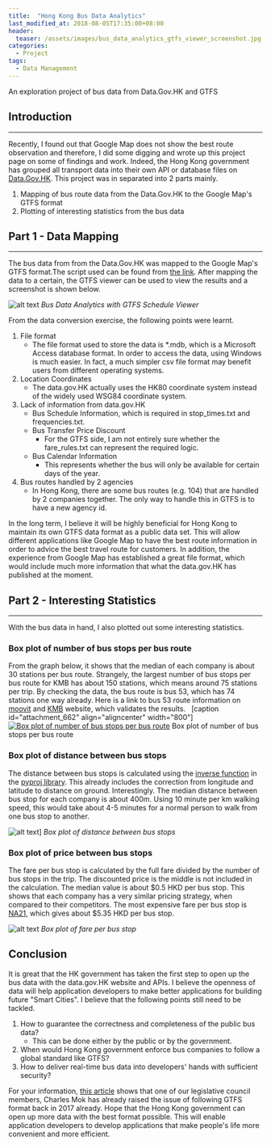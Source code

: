 ```yaml
---
title:  "Hong Kong Bus Data Analytics"
last_modified_at: 2018-08-05T17:35:00+08:00
header:
  teaser: /assets/images/bus_data_analytics_gtfs_viewer_screenshot.jpg
categories:
  - Project
tags:
  - Data Management
---
```

An exploration project of bus data from Data.Gov.HK and GTFS

## Introduction
------------

Recently, I found out that Google Map does not show the best route observation and therefore, I did some digging and wrote up this project page on some of findings and work. Indeed, the Hong Kong government has grouped all transport data into their own API or database files on [Data.Gov.HK](https://data.gov.hk/en-data/dataset/hk-td-tis_3-routes-and-fares-of-public-transport). This project was in separated into 2 parts mainly.

1.  Mapping of bus route data from the Data.Gov.HK to the Google Map's GTFS format
2.  Plotting of interesting statistics from the bus data

## Part 1 - Data Mapping
----------------------

The bus data from from the Data.Gov.HK was mapped to the Google Map's GTFS format.The script used can be found from [the link](https://gist.github.com/cameronlai/3a2475e422fb1c26b74a91162a1daf54). After mapping the data to a certain, the GTFS viewer can be used to view the results and a screenshot is shown below. 

![alt text](http://cameronlai.com/wp-content/uploads/2018/08/bus_data_analytics_gtfs_viewer_screenshot-1024x570.jpg)
*Bus Data Analytics with GTFS Schedule Viewer*

From the data conversion exercise, the following points were learnt.

1.  File format
    * The file format used to store the data is \*.mdb, which is a Microsoft Access database format. In order to access the data, using Windows is much easier. In fact, a much simpler csv file format may benefit users from different operating systems.
2.  Location Coordinates
    * The data.gov.HK actually uses the HK80 coordinate system instead of the widely used WSG84 coordinate system.
3.  Lack of information from data.gov.HK
    * Bus Schedule Information, which is required in stop\_times.txt and frequencies.txt.
    * Bus Transfer Price Discount
        * For the GTFS side, I am not entirely sure whether the fare\_rules.txt can represent the required logic.
    * Bus Calendar Information
        * This represents whether the bus will only be available for certain days of the year.
4.  Bus routes handled by 2 agencies
    * In Hong Kong, there are some bus routes (e.g. 104) that are handled by 2 companies together. The only way to handle this in GTFS is to have a new agency id.

In the long term, I believe it will be highly beneficial for Hong Kong to maintain its own GTFS data format as a public data set. This will allow different applications like Google Map to have the best route information in order to advice the best travel route for customers. In addition, the experience from Google Map has established a great file format, which would include much more information that what the data.gov.HK has published at the moment.

## Part 2 - Interesting Statistics
--------------------------------

With the bus data in hand, I also plotted out some interesting statistics.

### Box plot of number of bus stops per bus route

From the graph below, it shows that the median of each company is about 30 stations per bus route. Strangely, the largest number of bus stops per bus route for KMB has about 150 stations, which means around 75 stations per trip. By checking the data, the bus route is bus 53, which has 74 stations one way already. Here is a link to bus 53 route information on [moovit](https://moovitapp.com/index/en/public_transit-line-53-Hong_Kong-2741-858000-596895-0) and [KMB](http://search.kmb.hk/KMBWebSite/?action=routesearch&route=53&lang=en) website, which validates the results.   \[caption id="attachment\_662" align="aligncenter" width="800"\][![Box plot of number of bus stops per bus route](http://cameronlai.com/wp-content/uploads/2018/08/bus_data_analytics_number_of_bus_stops_per_bus_route.png)](http://cameronlai.com/wp-content/uploads/2018/08/bus_data_analytics_number_of_bus_stops_per_bus_route.png) Box plot of number of bus stops per bus route

### Box plot of distance between bus stops

The distance between bus stops is calculated using the [inverse function](https://jswhit.github.io/pyproj/pyproj.Geod-class.html) in the [pyproj library](https://pypi.org/project/pyproj/). This already includes the correction from longitude and latitude to distance on ground. Interestingly. The median distance between bus stop for each company is about 400m. Using 10 minute per km walking speed, this would take about 4-5 minutes for a normal person to walk from one bus stop to another. 

![alt text](http://cameronlai.com/wp-content/uploads/2018/08/bus_data_analytics_distance_between_bus_stops.png)]
*Box plot of distance between bus stops*

### Box plot of price between bus stops

The fare per bus stop is calculated by the full fare divided by the number of bus stops in the trip. The discounted price is the middle is not included in the calculation. The median value is about $0.5 HKD per bus stop. This shows that each company has a very similar pricing strategy, when compared to their competitors. The most expensive fare per bus stop is [NA21](https://moovitapp.com/index/en/public_transit-line-NA21-Hong_Kong-2741-926722-514588-0), which gives about $5.35 HKD per bus stop. 

![alt text](http://cameronlai.com/wp-content/uploads/2018/08/bus_data_analytics_fare_per_bus_stop.png)
*Box plot of fare per bus stop*

Conclusion
----------

It is great that the HK government has taken the first step to open up the bus data with the data.gov.HK website and APIs. I believe the openness of data will help application developers to make better applications for building future "Smart Cities". I believe that the following points still need to be tackled.

1.  How to guarantee the correctness and completeness of the public bus data?
    - This can be done either by the public or by the government.
2.  When would Hong Kong government enforce bus companies to follow a global standard like GTFS?
3.  How to deliver real-time bus data into developers' hands with sufficient security?

For your information, [this article](https://www.hk01.com/01%E5%8D%9A%E8%A9%95-%E6%94%BF%E7%B6%93%E7%A4%BE/118154/%E6%99%BA%E6%85%A7%E5%9F%8E%E5%B8%82-%E4%BE%86%E7%A8%BF-%E9%96%8B%E6%94%BE%E5%AF%A6%E6%99%82%E4%BA%A4%E9%80%9A%E6%95%B8%E6%93%9A-%E9%A6%99%E6%B8%AF%E9%82%84%E8%A6%81%E5%A4%9A%E4%B9%85) shows that one of our legislative council members, Charles Mok has already raised the issue of following GTFS format back in 2017 already. Hope that the Hong Kong government can open up more data with the best format possible. This will enable application developers to develop applications that make people's life more convenient and more efficient.